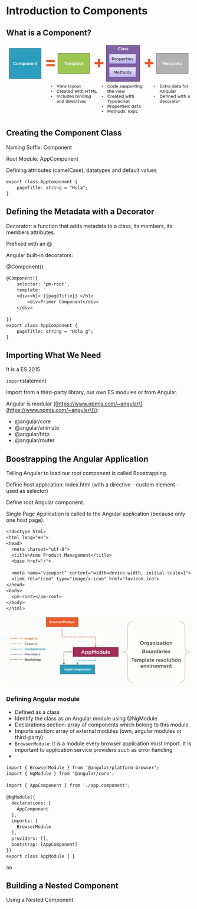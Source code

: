 # Introduction to Components

## What is a Component?

![](/assets/22import.png)

## Creating the Component Class

Naming Suffix: Component

Root Module: AppComponent

Defining attributes \(camelCase\), datatypes and default values

```
export class AppComponent {
    pageTitle: string = "Hola";
}
```

## Defining the Metadata with a Decorator

Decorator: a function that adds metadata to a class, its members, its members attributes.

Prefixed with an @

Angular built-in decorators:

@Component\(\)

    @Component({
        selector: 'pm-root',
        template: `
        <div><h1> {{pageTitle}} </h1>
            <div>Primer Component</div>
        </div>
        `
    })
    export class AppComponent {
        pageTitle: string = "Hola g";
    }

## Importing What We Need

It is a ES 2015

`import`statement

Import from a third-party library, our own ES modules or from Angular.

Angular is modular \([https://www.npmjs.com/~angular\](https://www.npmjs.com/~angular\)\):

* @angular/core
* @angular/animate
* @angular/http
* @angular/router

## Boostrapping the Angular Application

Telling Angular to load  our root component is called Boostrapping.

Define host application: index.html  \(with a directive - custom element - used as selector\)

Define root Angular component.

Single Page Application is called to the Angular application \(because only one host page\).

```
<!doctype html>
<html lang="en">
<head>
  <meta charset="utf-8">
  <title>Acme Product Management</title>
  <base href="/">

  <meta name="viewport" content="width=device-width, initial-scale=1">
  <link rel="icon" type="image/x-icon" href="favicon.ico">
</head>
<body>
  <pm-root></pm-root>
</body>
</html>
```

![](/assets/33import.png)

### Defining Angular module

* Defined as a class
* Identify the class as an Angular module using @NgModule
* Declarations section: array of components which belong to this module
* Imports section: array of external modules \(own, angular modules or third-party\)
* `BrowserModule`: it is a module every browser application must import. It is important to application service providers such as error handling
* 


```
import { BrowserModule } from '@angular/platform-browser';
import { NgModule } from '@angular/core';

import { AppComponent } from './app.component';

@NgModule({
  declarations: [
    AppComponent
  ],
  imports: [
    BrowserModule
  ],
  providers: [],
  bootstrap: [AppComponent]
})
export class AppModule { }

```

aa

## Building a Nested Component

Using a Nested Component

